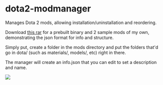 dota2-modmanager
================

Manages Dota 2 mods, allowing installation/uninstallation and reordering.

Download [this rar](https://github.com/efskap/dota2-modmanager/blob/master/Dota2%20Mod%20Manager%20Win32.rar?raw=true) for a prebuilt binary and 2 sample mods of my own, demonstrating the json format for info and structure.

Simply put, create a folder in the mods directory and put the folders that'd go in dota/ (such as materials/, models/, etc) right in there. 

The manager will create an info.json that you can edit to set a description and name.

![](http://i.imgur.com/RVOPDM2.png)
